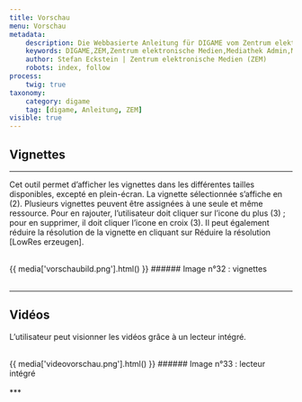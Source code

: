 ```yaml
---
title: Vorschau
menu: Vorschau
metadata:
    description: Die Webbasierte Anleitung für DIGAME vom Zentrum elektronische Medien ZEM.
    keywords: DIGAME,ZEM,Zentrum elektronische Medien,Mediathek Admin,Mediathek,Bilddatenbank,Bildverwaltung,Bundesverwaltung,Eidgenossenschaft,Schweizerische Eidgenossenschaft,VBS,Bundesamt für Verteidigung, Bevölkerungsschutz und Sport
    author: Stefan Eckstein | Zentrum elektronische Medien (ZEM)
    robots: index, follow
process:
	twig: true
taxonomy:
    category: digame
    tag: [digame, Anleitung, ZEM]
visible: true
---
```


## Vignettes
***
Cet outil permet d’afficher les vignettes dans les différentes tailles disponibles, excepté en plein-écran. La vignette sélectionnée s’affiche en (2). Plusieurs vignettes peuvent être assignées à une seule et même ressource. Pour en rajouter, l’utilisateur doit cliquer sur l’icone du plus (3) ; pour en supprimer, il doit cliquer l’icone en croix (3). Il peut également réduire la résolution de la vignette en cliquant sur Réduire la résolution [LowRes erzeugen].

<br>
{{ media['vorschaubild.png'].html() }}
###### Image n°32 : vignettes<br>
<br>

***

## Vidéos

L’utilisateur peut visionner les vidéos grâce à un lecteur intégré.

<br>
{{ media['videovorschau.png'].html() }}
###### Image n°33 : lecteur intégré
<br>

<br>
***

